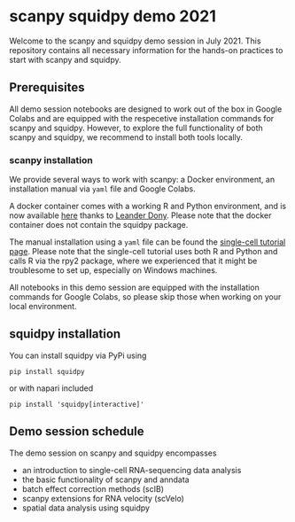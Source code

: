 # scanpy squidpy demo 2021

Welcome to the scanpy and squidpy demo session in July 2021. This repository contains all necessary information for the hands-on practices to start with scanpy and squidpy.

## Prerequisites

All demo session notebooks are designed to work out of the box in Google Colabs and are equipped with the respecetive installation commands for scanpy and squidpy. However, to explore the full functionality of both scanpy and squidpy, we recommend to install both tools locally. 

### scanpy installation

We provide several ways to work with scanpy: a Docker environment, an installation manual via `yaml` file and Google Colabs.

A docker container comes with a working R and Python environment, and is now available [here](https://hub.docker.com/r/leanderd/single-cell-analysis) thanks to [Leander Dony](https://github.com/le-ander). Please note that the docker container does not contain the squidpy package.

The manual installation using a `yaml` file can be found the [single-cell tutorial page](https://github.com/theislab/single-cell-tutorial#environment-set-up). Please note that the single-cell tutorial uses both R and Python and calls R via the rpy2 package, where we experienced that it might be troublesome to set up, especially on Windows machines.  

All notebooks in this demo session are equipped with the installation commands for Google Colabs, so please skip those when working on your local environment.

## squidpy installation

You can install squidpy via PyPi using

```
pip install squidpy
```
or with napari included
```
pip install 'squidpy[interactive]'
```

## Demo session schedule

The demo session on scanpy and squidpy encompasses 
* an introduction to single-cell RNA-sequencing data analysis 
* the basic functionality of scanpy and anndata
* batch effect correction methods (scIB)
* scanpy extensions for RNA velocity (scVelo)
* spatial data analysis using squidpy  
